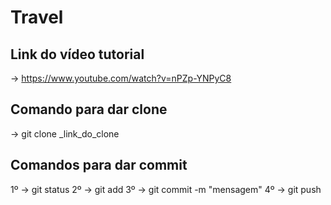 # Travel

## Link do vídeo tutorial
→ https://www.youtube.com/watch?v=nPZp-YNPyC8

## Comando para dar clone
→ git clone _link_do_clone

## Comandos para dar commit
1º → git status 
2º → git add 
3º → git commit -m "mensagem" 
4º → git push
